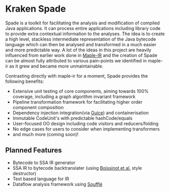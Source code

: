# Kraken Spade

Spade is a toolkit for facilitating the analysis and modification of compiled Java applications. It can process entire applications including library code to provide extra contextual information to the analyses. The idea is to create a high level, stackless intermediate representation of the Java bytecode language which can then be analysed and transformed in a much easier and more predictable way.
A lot of the ideas in this project are heavily influenced from earlier work done in [Maple-IR](https://github.com/LLVM-but-worse/maple-ir) and the creation of Spade can be almost fully attributed to various pain-points we identified in maple-ir as it grew and became more unmaintainable.

Contrasting directly with maple-ir for a moment, Spade provides the following benefits:
 * Extensive unit testing of core components, aiming towards 100% coverage, including a graph algorithm invariant framework
 * Pipeline transformation framework for facilitating higher order component composition
 * Dependency injection integration(via [Guice](https://github.com/google/guice)) and containerisation
 * Immutable CodeUnit's with predictable hashCode/equals
 * User-focused OO design including code visitors and reducers/folding
 * No edge cases for users to consider when implementing transformers
 * and much more (coming soon)!

## Planned Features
 - Bytecode to SSA IR generator
 - SSA IR to bytecode backtranslater (using [Boissinot et al.](https://hal.inria.fr/inria-00349925/file/RR.pdf) style destructor)
 - Text based language for IR
 - Dataflow analysis framework using [Soufflé](https://souffle-lang.github.io/index.html)

